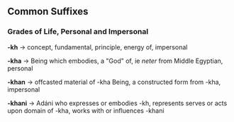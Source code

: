 ## Common Suffixes
### Grades of Life, Personal and Impersonal
**-kh** -> concept, fundamental, principle, energy of, impersonal

**-kha** -> Being which embodies, a "God" of, ie *neter* from Middle Egyptian, personal

**-khan** -> offcasted material of -kha Being, a constructed form from -kha, impersonal

**-khani** -> Adáni who expresses or embodies -kh, represents serves or acts upon domain of -kha, works with or influences -khani


